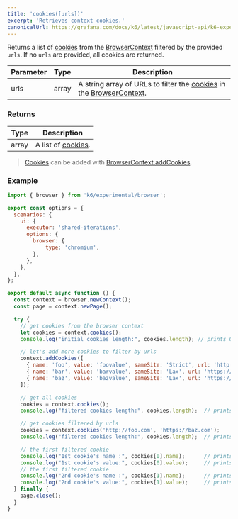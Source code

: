 ```yaml
---
title: 'cookies([urls])'
excerpt: 'Retrieves context cookies.'
canonicalUrl: https://grafana.com/docs/k6/latest/javascript-api/k6-experimental/browser/browsercontext/cookies/
---
```


Returns a list of [cookies](/javascript-api/k6-experimental/browser/browsercontext/cookie) from the [BrowserContext](/javascript-api/k6-experimental/browser/browsercontext) filtered by the provided `urls`. If no `urls` are provided, all cookies are returned.

| Parameter      | Type   | Description                                                                                                                                                                                                                                                                                                                                                                                           |
|----------------|--------|-------------------------------------------------------------------------------------------------------------------------------------------------------------------------------------------------------------------------------------------------------------------------------------------------------------------------------------------------------------------------------------------------------|
| urls           | array  | A string array of URLs to filter the [cookies](/javascript-api/k6-experimental/browser/browsercontext/cookie) in the [BrowserContext](/javascript-api/k6-experimental/browser/browsercontext). |

### Returns

| Type                 | Description                                                                                     |
| ----                 | -----------                                                                                     |
| array                | A list of [cookies](/javascript-api/k6-experimental/browser/browsercontext/cookie).                                                                            |

<Blockquote mod="info">

[Cookies](/javascript-api/k6-experimental/browser/browsercontext/cookie) can be added with [BrowserContext.addCookies](/javascript-api/k6-experimental/browser/browsercontext/addcookies/).

</Blockquote>

### Example

<CodeGroup labels={[]}>

```javascript
import { browser } from 'k6/experimental/browser';

export const options = {
  scenarios: {
    ui: {
      executor: 'shared-iterations',
      options: {
        browser: {
            type: 'chromium',
        },
      },
    },
  },
};

export default async function () {
  const context = browser.newContext();
  const page = context.newPage();

  try {
    // get cookies from the browser context
    let cookies = context.cookies();
    console.log("initial cookies length:", cookies.length); // prints 0

    // let's add more cookies to filter by urls
    context.addCookies([
      { name: 'foo', value: 'foovalue', sameSite: 'Strict', url: 'http://foo.com' },
      { name: 'bar', value: 'barvalue', sameSite: 'Lax', url: 'https://bar.com' },
      { name: 'baz', value: 'bazvalue', sameSite: 'Lax', url: 'https://baz.com' }
    ]);

    // get all cookies
    cookies = context.cookies();
    console.log("filtered cookies length:", cookies.length);  // prints 3

    // get cookies filtered by urls
    cookies = context.cookies('http://foo.com', 'https://baz.com');
    console.log("filtered cookies length:", cookies.length);  // prints 2

    // the first filtered cookie
    console.log("1st cookie's name :", cookies[0].name);      // prints foo
    console.log("1st cookie's value:", cookies[0].value);     // prints foovalue
    // the first filtered cookie
    console.log("2nd cookie's name :", cookies[1].name);      // prints baz
    console.log("2nd cookie's value:", cookies[1].value);     // prints bazvalue
  } finally {
    page.close();
  }
}
```

</CodeGroup>
